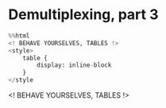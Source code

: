 
# Demultiplexing, part 3


```python
%%html
<! BEHAVE YOURSELVES, TABLES !>
<style>
    table {
        display: inline-block
    }
</style
```


<! BEHAVE YOURSELVES, TABLES !>
<style>
    table {
        display: inline-block
    }
</style


### Results by index
| index name | # read pairs | % of good read pairs | % of all read pairs |
|---|---|---|---|
| A1 |31767724 | 7.448 | 4.770 | 
| A3 |62925596| 1.656 |1.061 | 
| A5 |22417604| 3.414 | 2.186 |
| A11 | 69309924 | 6.761 | 4.331 | 
| A12 |15410740 | 2.409 | 1.543 | 
| B1 | 32472024| 3.489 |2.235 | 
| B2 | 29657244| 3.186 | 2.041 |
| B3 | 139877596| 15.03  | 9.627|
| B4 | 35315996| 3.795| 2.431 |
| B7 |44732500 | 4.807|  3.079|
| B9 | 35478748| 3.812  | 2.442|
| C1 |26342088 |2.831  | 1.813|
| C3 |20253760 |2.176 | 1.394| 
| C4 |305408144 | 32.82 |  21.02|
| C7 | 16764380|1.801 | 1.154| 
| C9 | 42512680| 4.568| 2.926| 
| TOTAL GOOD | 930646748 | | 64.05 | 
| BAD | 522340192 |  | 35.95 |
| TOTAL |1452986940 | | |


### Results by outcome
Note that index paris are singly categorized by the first attribute (in descending order) that is true

| outcome | # read pairs | % read pairs |
|---|---|---|
| mean index quality < 15 | 2671281 | 0.7353 |
| 'N' in index | 4163786 | 1.146 |
| invalid index | 123326319 | 33.95 |
| hopped (mismatched) indices | 423662 | 0.1105 |
| good index pairs | 232661687 | 64.05 |
| TOTAL | 363246735 | 99.99 |

### With quality cutoff vs.  without

I was curious as to the cost/benefit breakdown for checking score quality. Even if the mean quality scores are low, if the two reads agree, we probably have the right index. Additionally, we're already checking for 'N' in the sequence -- will that catch most of the low-quality scores?

| method | # good pairs | % good pairs | # bad pairs | % bad pairs |
|---|---|---|---|---|
| cutoff = 15 | 232661687 | 64.05 | 130585048 | 35.95 |
| no cutoff | 232701897 | 64.06 | 130544838 | 35.94 |

That's only a difference of 40210 read pairs, or ~0.01107% of the total reads. Removing the quality filtering also cut the total run time from 128 minutes to 108 minutes, a savings of 20 minutes or roughly 15.6% over the version.

### Repo summary

 * SLURM script: _demult.srun_
 * Python script: _demult.py_
 * Unit test inputs: *UT\_index1.fastq.gz, UT\_index2.fastq.gz, UT\_read1.fastq.gz, UT\_read2.fastq.gz*
 * Unit test outputs: in *UT\_outputs.tar.gz*
